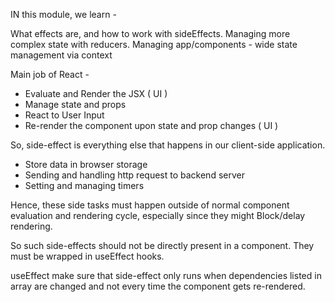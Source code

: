IN this module, we learn -

What effects are, and how to work with sideEffects.
Managing more complex state with reducers.
Managing app/components - wide state management via context

Main job of React -
- Evaluate and Render the JSX ( UI )
- Manage state and props
- React to User Input 
- Re-render the component upon state and prop changes ( UI )

So, side-effect is everything else that happens in our client-side application.
- Store data in browser storage
- Sending and handling http request to backend server
- Setting and managing timers

Hence, these side tasks must happen outside of normal component evaluation and rendering cycle, especially
since they might Block/delay rendering.

So such side-effects should not be directly present in a component. They must be wrapped in useEffect hooks. 

useEffect make sure that side-effect only runs when dependencies listed in array are changed and not every 
time the component gets re-rendered.
